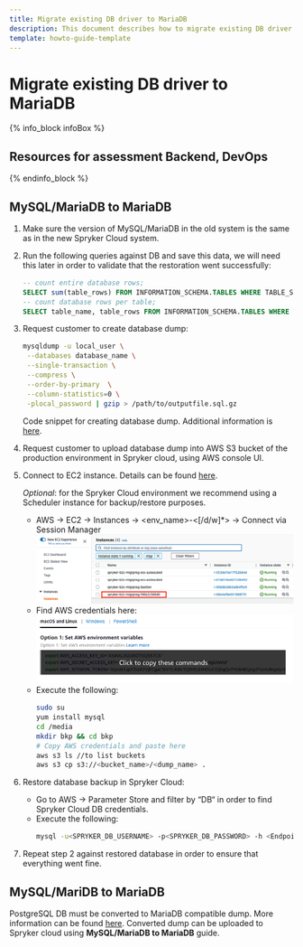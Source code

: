 ```yaml
---
title: Migrate existing DB driver to MariaDB
description: This document describes how to migrate existing DB driver to MariaDB.
template: howto-guide-template
---
```


# Migrate existing DB driver to MariaDB

{% info_block infoBox %}

## Resources for assessment Backend, DevOps

{% endinfo_block %}

## MySQL/MariaDB to MariaDB

1. Make sure the version of MySQL/MariaDB in the old system is the same as in the new Spryker Cloud system.
2. Run the following queries against DB and save this data, we will need this later in order to validate that the
    restoration went successfully:
    ```sql
    -- count entire database rows;
    SELECT sum(table_rows) FROM INFORMATION_SCHEMA.TABLES WHERE TABLE_SCHEMA = '{DB_NAME}';
    -- count database rows per table;
    SELECT table_name, table_rows FROM INFORMATION_SCHEMA.TABLES WHERE TABLE_SCHEMA = '{DB_NAME}';
    ```
3. Request customer to create database dump:
    ```bash
    mysqldump -u local_user \
     --databases database_name \
     --single-transaction \
     --compress \
     --order-by-primary  \
     --column-statistics=0 \
     -plocal_password | gzip > /path/to/outputfile.sql.gz
    ```
   Code snippet for creating database dump. Additional information is [here](https://docs.aws.amazon.com/AmazonRDS/latest/UserGuide/MySQL.Procedural.Importing.SmallExisting.html).
4. Request customer to upload database dump into AWS S3 bucket of the production environment in Spryker cloud, using AWS console UI.
5. Connect to EC2 instance. Details can be found [here](https://docs.aws.amazon.com/AmazonRDS/latest/UserGuide/MySQL.Procedural.Importing.NonRDSRepl.html#MySQL.Procedural.Importing.Import.Database).

    *Optional*: for the Spryker Cloud environment we recommend using a Scheduler instance for backup/restore purposes.
    * AWS → EC2 → Instances → <env_name>-<[/d/w]*> → Connect via Session Manager
      ![Scheduler Container example](images/scheduler-container-example.png "Scheduler Container example")
    * Find AWS credentials here:
      ![AWS S3 credentials](images/aws-s3-credentials.png "AWS S3 credentials")
    * Execute the following:
      ```bash
      sudo su
      yum install mysql
      cd /media
      mkdir bkp && cd bkp
      # Copy AWS credentials and paste here
      aws s3 ls //to list buckets
      aws s3 cp s3://<bucket_name>/<dump_name> .
      ```
6. Restore database backup in Spryker Cloud:
    * Go to AWS → Parameter Store and filter by “DB“ in order to find Spryker Cloud DB credentials.
    * Execute the following:
      ```bash
      mysql -u<SPRYKER_DB_USERNAME> -p<SPRYKER_DB_PASSWORD> -h <Endpoint> <DB name> < <dump_name>.sql &
      ```
7. Repeat step 2 against restored database in order to ensure that everything went fine.

## MySQL/MariDB to MariaDB

PostgreSQL DB must be converted to MariaDB compatible dump. More information can be found [here](https://mariadb.com/kb/en/migrating-to-mariadb-from-postgresql/).
Converted dump can be uploaded to Spryker cloud using **MySQL/MariaDB to MariaDB** guide.
